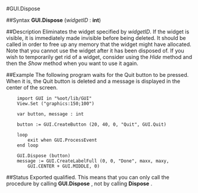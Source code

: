 
#GUI.Dispose

##Syntax
**GUI.Dispose** (_widgetID_ : **int**)



##Description
Eliminates the widget specified by _widgetID_. 
If the widget is visible, it is immediately made invisible before being deleted. It should be called in order to free up any memory that the widget might have allocated. Note that you cannot use the widget after it has been disposed of. If you wish to temporarily get rid of a widget, consider using the _Hide_ method and then the _Show_ method when you want to use it again.



##Example
The following program waits for the Quit button to be pressed. When it is, the Quit button is deleted and a message is displayed in the center of the screen.


        import GUI in "%oot/lib/GUI" 
        View.Set ("graphics:150;100") 
        
        var button, message : int
        
        button := GUI.CreateButton (20, 40, 0, "Quit", GUI.Quit)
        
        loop
            exit when GUI.ProcessEvent
        end loop
        
        GUI.Dispose (button)
        message := GUI.CreateLabelFull (0, 0, "Done", maxx, maxy, 
            GUI.CENTER + GUI.MIDDLE, 0)
##Status
Exported qualified.
This means that you can only call the procedure by calling **GUI.Dispose** , not by calling **Dispose** .


